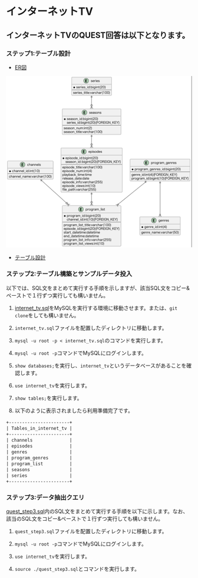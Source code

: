 # インターネットTV

## インターネットTVのQUEST回答は以下となります。

### **ステップ1**:テーブル設計
- [ER図](https://github.com/KoichiYanagisawa/apprentice/blob/main/week5-6/quest/internet_tv.pu)
<img width="" src="https://github.com/KoichiYanagisawa/apprentice/blob/main/week5-6/quest/ER.png">

- [テーブル設計](https://github.com/KoichiYanagisawa/apprentice/blob/main/week5-6/quest/internet_tv.md)

### **ステップ2**:テーブル構築とサンプルデータ投入

以下では、SQL文をまとめて実行する手順を示しますが、該当SQL文をコピー&ペーストで１行ずつ実行しても構いません。

1. [internet_tv.sql](https://github.com/KoichiYanagisawa/apprentice/blob/main/week5-6/quest/internet_tv.sql)をMySQLを実行する環境に移動させます。または、`git clone`をしても構いません。

2. `internet_tv.sql`ファイルを配置したディレクトリに移動します。

3. `mysql -u root -p < internet_tv.sql`のコマンドを実行します。

4. `mysql -u root -p`コマンドでMySQLにログインします。

5. `show databases;`を実行し、`internet_tv`というデータベースがあることを確認します。

6. `use internet_tv`を実行します。

7. `show tables;`を実行します。

8. 以下のように表示されましたら利用準備完了です。

```
+-----------------------+
| Tables_in_internet_tv |
+-----------------------+
| channels              |
| episodes              |
| genres                |
| program_genres        |
| program_list          |
| seasons               |
| series                |
+-----------------------+
```

### **ステップ3**:データ抽出クエリ

[quest_step3.sql](https://github.com/KoichiYanagisawa/apprentice/blob/main/week5-6/quest/quest_step3.sql)内のSQL文をまとめて実行する手順を以下に示します。なお、該当のSQL文をコピー&ペーストで１行ずつ実行しても構いません。

1. `quest_step3.sql`ファイルを配置したディレクトリに移動します。

2. `mysql -u root -p`コマンドでMySQLにログインします。

3. `use internet_tv`を実行します。

4. `source ./quest_step3.sql`とコマンドを実行します。
